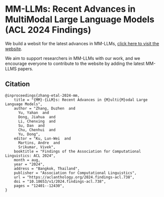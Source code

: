 # MM-LLMs: Recent Advances in MultiModal Large Language Models (ACL 2024 Findings) <!--(https://aclanthology.org/2024.findings-acl.738/#)-->

We build a websit for the latest advances in MM-LLMs, [click here to visit the website](https://mm-llms.github.io/).

We aim to support researchers in MM-LLMs with our work, and we encourage everyone to contribute to the website by adding the latest MM-LLMS papers.


## Citation

```
@inproceedings{zhang-etal-2024-mm,
    title = "{MM}-{LLM}s: Recent Advances in {M}ulti{M}odal Large Language Models",
    author = "Zhang, Duzhen  and
      Yu, Yahan  and
      Dong, Jiahua  and
      Li, Chenxing  and
      Su, Dan  and
      Chu, Chenhui  and
      Yu, Dong",
    editor = "Ku, Lun-Wei  and
      Martins, Andre  and
      Srikumar, Vivek",
    booktitle = "Findings of the Association for Computational Linguistics: ACL 2024",
    month = aug,
    year = "2024",
    address = "Bangkok, Thailand",
    publisher = "Association for Computational Linguistics",
    url = "https://aclanthology.org/2024.findings-acl.738",
    doi = "10.18653/v1/2024.findings-acl.738",
    pages = "12401--12430",
}
```
